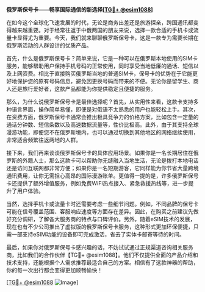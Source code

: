 **俄罗斯保号卡——畅享国际通信的新选择[[TG💪+ @esim1088](https://t.me/s/esim1088)]**

在如今这个全球化飞速发展的时代，无论是商务出差还是旅游探亲，跨国通讯都变得越来越重要。对于经常往返于中俄两国的朋友来说，选择一款合适的手机卡或流量卡显得尤为重要。今天，我们就来聊聊俄罗斯保号卡，这是一款专为需要长期在俄罗斯活动的人群设计的优质产品。

首先，什么是俄罗斯保号卡？简单来说，它是一种可以在俄罗斯本地使用的SIM卡服务，能够帮助用户保持手机号码的正常使用，同时享受当地低廉的通话、短信以及上网资费。相比于直接购买俄罗斯当地的普通SIM卡，保号卡的优势在于它能更好地保护您的原有号码信息，避免因更换号码而带来的不便。无论你是留学生、商人还是旅行爱好者，这款产品都能为你提供稳定且便捷的服务。

那么，为什么说俄罗斯保号卡是最佳选择呢？首先，从实用性来看，这款卡支持多种语言界面，操作简单易懂，即便是对俄语不太熟悉的用户也能轻松上手。其次，在资费方面，俄罗斯保号卡通常会推出极具竞争力的价格方案，比如包含一定量的通话分钟数、短信条数以及高速数据流量等，性价比极高。此外，由于其支持全球漫游功能，即便您不在俄罗斯境内，也可以通过切换到其他地区的网络继续使用，非常适合频繁往返两地的人群。

接下来，我们再来谈谈俄罗斯保号卡的具体应用场景。如果你是一名长期居住在俄罗斯的外籍人士，那么这款卡可以帮助你无缝融入当地生活，无论是拨打本地电话还是访问互联网都非常方便；如果你是一名短期游客，它同样能为你节省大量跨境通讯费用，让你无需担心高昂的国际漫游账单。更值得一提的是，许多俄罗斯保号卡还提供了额外增值服务，例如免费WiFi热点接入、紧急救援热线等，进一步提升了用户体验。

当然，选择手机卡或流量卡时还需要考虑一些细节问题。例如，不同品牌的保号卡可能在信号覆盖范围、客服响应速度等方面存在差异。因此，在购买之前建议先做好充分调研，了解各大服务商的特点与口碑评价。另外，随着eSIM技术的发展，现在也有不少公司推出了虚拟版的俄罗斯保号卡服务，这种形式更加环保便捷，只需一部支持eSIM功能的设备即可完成激活，省去了实体卡邮寄等待的时间。

最后，如果你对俄罗斯保号卡感兴趣的话，不妨试试通过正规渠道咨询相关服务商，比如我们的合作伙伴【TG💪+ @esim1088】。他们不仅提供全面的产品介绍和技术支持，还能根据个人需求推荐最适合自己的方案。相信有了这款神器的帮助，你的每一次出行都会变得更加顺畅愉快！

[[TG💪+ @esim1088](https://t.me/s/esim1088) ![Image](https://i.postimg.cc/4NQfJmqS/Snipaste-2025-05-13-00-14-12.png)]